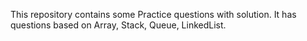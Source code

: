 This repository contains some Practice questions with solution. 
It has questions based on Array, Stack, Queue, LinkedList.
